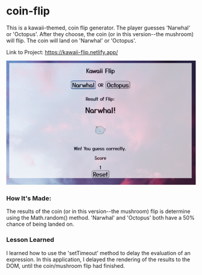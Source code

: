 # coin-flip

This is a kawaii-themed, coin flip generator. The player guesses 'Narwhal' or 'Octopus'. After they choose, the coin (or in this version--the mushroom) will flip. The coin will land on 'Narwhal' or 'Octopus'.

Link to Project: https://kawaii-flip.netlify.app/

![Project Image](/pic/flip.png)


### How It's Made:

The results of the coin (or in this version--the mushroom) flip is determine using the Math.random() method. 'Narwhal' and 'Octopus' both have a 50% chance of being landed on. 


### Lesson Learned

I learned how to use the 'setTimeout' method to delay the evaluation of an expression. In this application, I delayed the rendering of the results to the DOM, until the coin/mushroom flip had finished.
 

###